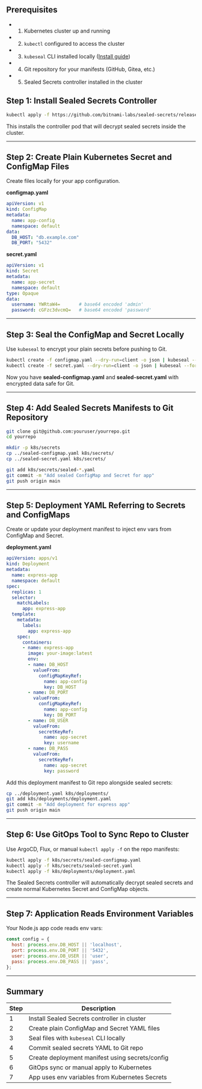 ## Prerequisites

- 1. Kubernetes cluster up and running
- 2. `kubectl` configured to access the cluster
- 3. `kubeseal` CLI installed locally ([Install guide](https://github.com/bitnami-labs/sealed-secrets#install))
- 4. Git repository for your manifests (GitHub, Gitea, etc.)
- 5. Sealed Secrets controller installed in the cluster

## Step 1: Install Sealed Secrets Controller

```bash
kubectl apply -f https://github.com/bitnami-labs/sealed-secrets/releases/latest/download/controller.yaml
```

This installs the controller pod that will decrypt sealed secrets inside the cluster.

---

## Step 2: Create Plain Kubernetes Secret and ConfigMap Files

Create files locally for your app configuration.

**configmap.yaml**

```yaml
apiVersion: v1
kind: ConfigMap
metadata:
  name: app-config
  namespace: default
data:
  DB_HOST: "db.example.com"
  DB_PORT: "5432"
```

**secret.yaml**

```yaml
apiVersion: v1
kind: Secret
metadata:
  name: app-secret
  namespace: default
type: Opaque
data:
  username: YWRtaW4=       # base64 encoded 'admin'
  password: cGFzc3dvcmQ=   # base64 encoded 'password'
```

---

## Step 3: Seal the ConfigMap and Secret Locally

Use `kubeseal` to encrypt your plain secrets before pushing to Git.

```bash
kubectl create -f configmap.yaml --dry-run=client -o json | kubeseal --format yaml > sealed-configmap.yaml
kubectl create -f secret.yaml --dry-run=client -o json | kubeseal --format yaml > sealed-secret.yaml
```

Now you have **sealed-configmap.yaml** and **sealed-secret.yaml** with encrypted data safe for Git.

---

## Step 4: Add Sealed Secrets Manifests to Git Repository

```bash
git clone git@github.com:youruser/yourrepo.git
cd yourrepo

mkdir -p k8s/secrets
cp ../sealed-configmap.yaml k8s/secrets/
cp ../sealed-secret.yaml k8s/secrets/

git add k8s/secrets/sealed-*.yaml
git commit -m "Add sealed ConfigMap and Secret for app"
git push origin main
```

---

## Step 5: Deployment YAML Referring to Secrets and ConfigMaps

Create or update your deployment manifest to inject env vars from ConfigMap and Secret.

**deployment.yaml**

```yaml
apiVersion: apps/v1
kind: Deployment
metadata:
  name: express-app
  namespace: default
spec:
  replicas: 1
  selector:
    matchLabels:
      app: express-app
  template:
    metadata:
      labels:
        app: express-app
    spec:
      containers:
      - name: express-app
        image: your-image:latest
        env:
        - name: DB_HOST
          valueFrom:
            configMapKeyRef:
              name: app-config
              key: DB_HOST
        - name: DB_PORT
          valueFrom:
            configMapKeyRef:
              name: app-config
              key: DB_PORT
        - name: DB_USER
          valueFrom:
            secretKeyRef:
              name: app-secret
              key: username
        - name: DB_PASS
          valueFrom:
            secretKeyRef:
              name: app-secret
              key: password
```

Add this deployment manifest to Git repo alongside sealed secrets:

```bash
cp ../deployment.yaml k8s/deployments/
git add k8s/deployments/deployment.yaml
git commit -m "Add deployment for express app"
git push origin main
```

---

## Step 6: Use GitOps Tool to Sync Repo to Cluster

Use ArgoCD, Flux, or manual `kubectl apply -f` on the repo manifests:

```bash
kubectl apply -f k8s/secrets/sealed-configmap.yaml
kubectl apply -f k8s/secrets/sealed-secret.yaml
kubectl apply -f k8s/deployments/deployment.yaml
```

The Sealed Secrets controller will automatically decrypt sealed secrets and create normal Kubernetes Secret and ConfigMap objects.

---

## Step 7: Application Reads Environment Variables

Your Node.js app code reads env vars:

```js
const config = {
  host: process.env.DB_HOST || 'localhost',
  port: process.env.DB_PORT || '5432',
  user: process.env.DB_USER || 'user',
  pass: process.env.DB_PASS || 'pass',
};
```

---

## Summary

|Step|Description|
|---|---|
|1|Install Sealed Secrets controller in cluster|
|2|Create plain ConfigMap and Secret YAML files|
|3|Seal files with `kubeseal` CLI locally|
|4|Commit sealed secrets YAML to Git repo|
|5|Create deployment manifest using secrets/config|
|6|GitOps sync or manual apply to Kubernetes|
|7|App uses env variables from Kubernetes Secrets|
